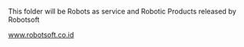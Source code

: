 This folder will be Robots as service and Robotic Products released by Robotsoft

www.robotsoft.co.id
